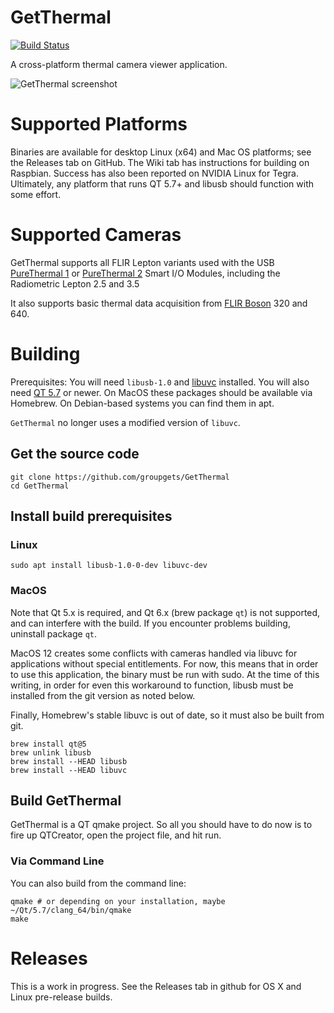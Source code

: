 # GetThermal

[![Build Status](https://travis-ci.org/groupgets/GetThermal.svg?branch=master)](https://travis-ci.org/groupgets/GetThermal)

A cross-platform thermal camera viewer application.

![GetThermal screenshot](https://groupgets-files.s3.amazonaws.com/lepton/getthermal_app.png)

# Supported Platforms

Binaries are available for desktop Linux (x64) and Mac OS platforms; see the Releases tab on GitHub. The Wiki tab has 
instructions for building on Raspbian. Success has also been reported on NVIDIA Linux for Tegra. Ultimately, any
platform that runs QT 5.7+ and libusb should function with some effort.

# Supported Cameras

GetThermal supports all FLIR Lepton variants used with the USB
[PureThermal 1](https://groupgets.com/manufacturers/getlab/products/purethermal-1-flir-lepton-smart-i-o-module) or
[PureThermal 2](https://groupgets.com/manufacturers/getlab/products/purethermal-2-flir-lepton-smart-i-o-module) Smart I/O Modules,
including the Radiometric Lepton 2.5 and 3.5

It also supports basic thermal data acquisition from [FLIR Boson](https://groupgets.com/manufacturers/flir/products/boson) 320 and 640.

# Building

Prerequisites: You will need `libusb-1.0` and [libuvc](https://github.com/libuvc/libuvc) installed. You will
also need [QT 5.7](https://www.qt.io/download-open-source/) or newer. On MacOS these packages should
be available via Homebrew. On Debian-based systems you can find them in apt.

`GetThermal` no longer uses a modified version of `libuvc`.

## Get the source code

    git clone https://github.com/groupgets/GetThermal
    cd GetThermal

## Install build prerequisites

### Linux

    sudo apt install libusb-1.0-0-dev libuvc-dev

### MacOS

Note that Qt 5.x is required, and Qt 6.x (brew package `qt`) is not supported, and can interfere with the build. If you encounter problems building, uninstall package `qt`.

MacOS 12 creates some conflicts with cameras handled via libuvc for applications without
special entitlements. For now, this means that in order to use this application, the binary must
be run with sudo. At the time of this writing, in order for even this workaround to function, libusb
must be installed from the git version as noted below.

Finally, Homebrew's stable libuvc is out of date, so it must also be built from git.

    brew install qt@5
    brew unlink libusb
    brew install --HEAD libusb
    brew install --HEAD libuvc

## Build GetThermal

GetThermal is a QT qmake project. So all you should have to do now is to fire up QTCreator, open the project file,
and hit run.

### Via Command Line
You can also build from the command line:

    qmake # or depending on your installation, maybe ~/Qt/5.7/clang_64/bin/qmake 
    make

# Releases

This is a work in progress. See the Releases tab in github for OS X and Linux pre-release builds.
